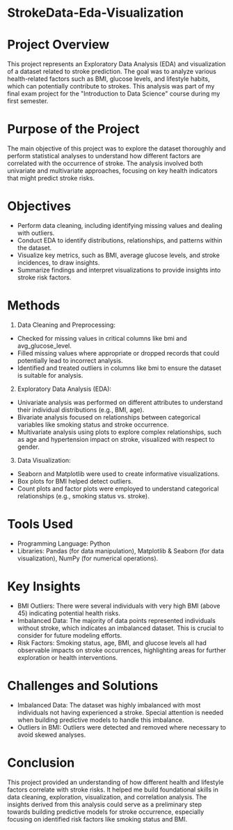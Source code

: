 # StrokeData-Eda-Visualization
# Project Overview
This project represents an Exploratory Data Analysis (EDA) and visualization of a dataset related to stroke prediction. The goal was to analyze various health-related factors such as BMI, glucose levels, and lifestyle habits, which can potentially contribute to strokes. This analysis was part of my final exam project for the "Introduction to Data Science" course during my first semester.

# Purpose of the Project
The main objective of this project was to explore the dataset thoroughly and perform statistical analyses to understand how different factors are correlated with the occurrence of stroke. The analysis involved both univariate and multivariate approaches, focusing on key health indicators that might predict stroke risks.

# Objectives
- Perform data cleaning, including identifying missing values and dealing with outliers.
- Conduct EDA to identify distributions, relationships, and patterns within the dataset.
- Visualize key metrics, such as BMI, average glucose levels, and stroke incidences, to draw insights.
- Summarize findings and interpret visualizations to provide insights into stroke risk factors.

# Methods
1. Data Cleaning and Preprocessing:
  - Checked for missing values in critical columns like bmi and avg_glucose_level.
  - Filled missing values where appropriate or dropped records that could potentially lead to incorrect analysis.
  - Identified and treated outliers in columns like bmi to ensure the dataset is suitable for analysis.

2. Exploratory Data Analysis (EDA):
  - Univariate analysis was performed on different attributes to understand their individual distributions (e.g., BMI, age).
  - Bivariate analysis focused on relationships between categorical variables like smoking status and stroke occurrence.
  - Multivariate analysis using plots to explore complex relationships, such as age and hypertension impact on stroke, visualized with respect to gender.

3. Data Visualization:
  - Seaborn and Matplotlib were used to create informative visualizations.
  - Box plots for BMI helped detect outliers.
  - Count plots and factor plots were employed to understand categorical relationships (e.g., smoking status vs. stroke).

# Tools Used
- Programming Language: Python
- Libraries: Pandas (for data manipulation), Matplotlib & Seaborn (for data visualization), NumPy (for numerical operations).

# Key Insights
- BMI Outliers: There were several individuals with very high BMI (above 45) indicating potential health risks.
- Imbalanced Data: The majority of data points represented individuals without stroke, which indicates an imbalanced dataset. This is crucial to consider for future modeling efforts.
- Risk Factors: Smoking status, age, BMI, and glucose levels all had observable impacts on stroke occurrences, highlighting areas for further exploration or health interventions.

# Challenges and Solutions
- Imbalanced Data: The dataset was highly imbalanced with most individuals not having experienced a stroke. Special attention is needed when building predictive models to handle this imbalance.
- Outliers in BMI: Outliers were detected and removed where necessary to avoid skewed analyses.

# Conclusion
This project provided an understanding of how different health and lifestyle factors correlate with stroke risks. It helped me build foundational skills in data cleaning, exploration, visualization, and correlation analysis. The insights derived from this analysis could serve as a preliminary step towards building predictive models for stroke occurrence, especially focusing on identified risk factors like smoking status and BMI.
